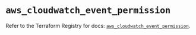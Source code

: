 # `aws_cloudwatch_event_permission`

Refer to the Terraform Registry for docs: [`aws_cloudwatch_event_permission`](https://registry.terraform.io/providers/hashicorp/aws/5.94.0/docs/resources/cloudwatch_event_permission).
